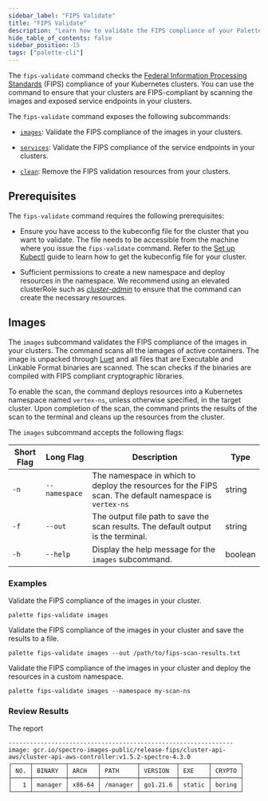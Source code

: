 ```yaml
---
sidebar_label: "FIPS Validate"
title: "FIPS Validate"
description: "Learn how to validate the FIPS compliance of your Palette clusters."
hide_table_of_contents: false
sidebar_position: 15
tags: ["palette-cli"]
---
```


The `fips-validate` command checks the
[Federal Information Processing Standards](https://www.nist.gov/standardsgov/compliance-faqs-federal-information-processing-standards-fips)
(FIPS) compliance of your Kubernetes clusters. You can use the command to ensure that your clusters are FIPS-compliant
by scanning the images and exposed service endpoints in your clusters.

The `fips-validate` command exposes the following subcommands:

- [`images`](#images): Validate the FIPS compliance of the images in your clusters.

- [`services`](#services): Validate the FIPS compliance of the service endpoints in your clusters.

- [`clean`](#clean): Remove the FIPS validation resources from your clusters.

## Prerequisites

The `fips-validate` command requires the following prerequisites:

- Ensure you have access to the kubeconfig file for the cluster that you want to validate. The file needs to be
  accessible from the machine where you issue the `fips-validate` command. Refer to the
  [Set up Kubectl](../../clusters/cluster-management/palette-webctl.md#access-cluster-with-cli) guide to learn how to
  get the kubeconfig file for your cluster.

- Sufficient permissions to create a new namespace and deploy resources in the namespace. We recommend using an elevated
  clusterRole such as [_cluster-admin_](https://kubernetes.io/docs/reference/access-authn-authz/rbac/#user-facing-roles)
  to ensure that the command can create the necessary resources.

## Images

The `images` subcommand validates the FIPS compliance of the images in your clusters. The command scans all the iamages
of active containers. The image is unpacked through [Luet](https://luet.io/docs/) and all files that are Executable and
Linkable Format binaries are scanned. The scan checks if the binaries are compiled with FIPS compliant cryptographic
libraries.

To enable the scan, the command deploys resources into a Kubernetes namespace named `vertex-ns`, unless otherwise
specified, in the target cluster. Upon completion of the scan, the command prints the results of the scan to the
terminal and cleans up the resources from the cluster.

The `images` subcommand accepts the following flags:

| **Short Flag** | **Long Flag** | **Description**                                                                                        | **Type** |
| -------------- | ------------- | ------------------------------------------------------------------------------------------------------ | -------- |
| `-n`           | `--namespace` | The namespace in which to deploy the resources for the FIPS scan. The default namespace is `vertex-ns` | string   |
| `-f`           | `--out`       | The output file path to save the scan results. The default output is the terminal.                     | string   |
| `-h`           | `--help`      | Display the help message for the `images` subcommand.                                                  | boolean  |

### Examples

Validate the FIPS compliance of the images in your cluster.

```shell
palette fips-validate images
```

Validate the FIPS compliance of the images in your cluster and save the results to a file.

```shell
palette fips-validate images --out /path/to/fips-scan-results.txt
```

Validate the FIPS compliance of the images in your cluster and deploy the resources in a custom namespace.

```shell
palette fips-validate images --namespace my-scan-ns
```

### Review Results

The report

```text
---------------------------------------------------------------
image: gcr.io/spectro-images-public/release-fips/cluster-api-aws/cluster-api-aws-controller:v1.5.2-spectro-4.3.0
┌─────┬─────────┬────────┬──────────┬──────────┬────────┬────────┐
│ NO. │ BINARY  │ ARCH   │ PATH     │ VERSION  │ EXE    │ CRYPTO │
├─────┼─────────┼────────┼──────────┼──────────┼────────┼────────┤
│   1 │ manager │ x86-64 │ /manager │ go1.21.6 │ static │ boring │
└─────┴─────────┴────────┴──────────┴──────────┴────────┴────────┘
```
